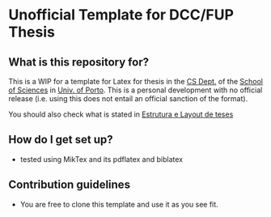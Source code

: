 # Unofficial Template for DCC/FUP Thesis #

## What is this repository for? ##

This is a WIP for a template for Latex for thesis in the [CS Dept.](http://www.dcc.fc.up.pt/) of the [School of Sciences](http://www.fc.up.pt/) in [Univ. of Porto](http://www.up.pt/). This is a personal development with no official release (i.e. using this does not entail an official sanction of the format).

You should also check what is stated in [Estrutura e Layout de teses](https://sigarra.up.pt/fcup/pt/conteudos_service.conteudos_cont?pct_id=352122&pv_cod=18uaJfx9Xm2K)

## How do I get set up? ##

* tested using MikTex and its pdflatex and biblatex

## Contribution guidelines ##

* You are free to clone this template and use it as you see fit.

